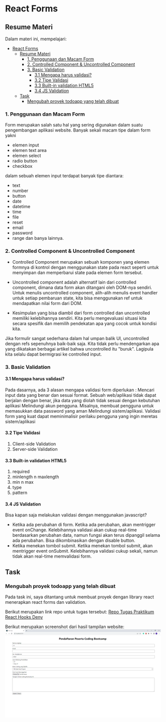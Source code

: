 # React Forms

## Resume Materi
Dalam materi ini, mempelajari:
- [React Forms](#react-forms)
  - [Resume Materi](#resume-materi)
    - [1. Penggunaan dan Macam Form](#1-penggunaan-dan-macam-form)
    - [2. Controlled Component & Uncontrolled Component](#2-controlled-component--uncontrolled-component)
    - [3. Basic Validation](#3-basic-validation)
      - [3.1 Mengapa harus validasi?](#31-mengapa-harus-validasi)
      - [3.2 Tipe Validasi](#32-tipe-validasi)
      - [3.3 Built-in validation HTML5](#33-built-in-validation-html5)
      - [3.4 JS Validation](#34-js-validation)
  - [Task](#task)
    - [Mengubah proyek todoapp yang telah dibuat](#mengubah-proyek-todoapp-yang-telah-dibuat)

### 1. Penggunaan dan Macam Form
Form merupakan salah satu hal yang sering digunakan dalam suatu pengembangan aplikasi website. Banyak sekali macam tipe dalam form yakni 
- elemen input
- elemen text area
- elemen select
- radio button
- checkbox

dalam sebuah elemen input terdapat banyak tipe diantara:
- text
- number
- button
- date
- datetime
- time
- file
- reset
- email
- password
- range
dan banya lainnya.
### 2. Controlled Component & Uncontrolled Component
- Controlled Component merupakan sebuah komponen yang elemen formnya di kontrol dengan menggunakan state pada react seperti untuk menyimpan dan memperbarui state pada elemen form tersebut.

- Uncontrolled component adalah alternatif lain dari controlled component, dimana data form akan ditangani oleh DOM-nya sendiri. Untuk menulis uncontrolled component, alih-alih menulis event handler untuk setiap pembaruan state, kita bisa menggunakan ref untuk mendapatkan nilai form dari DOM.

- Kesimpulan yang bisa diambil dari form controlled dan uncontrolled memiliki kelebihannya sendiri. Kita perlu mengevaluasi situasi kita secara spesifik dan memilih pendekatan apa yang cocok untuk kondisi kita.

Jika formulir sangat sederhana dalam hal umpan balik UI, uncontrolled dengan refs sepenuhnya baik-baik saja. Kita tidak perlu mendengarkan apa yang dikatakan berbagai artikel bahwa uncontrolled itu "buruk". Lagipula kita selalu dapat bermigrasi ke controlled input.

### 3. Basic Validation
#### 3.1 Mengapa harus validasi?
Pada dasarnya, ada 3 alasan mengapa validasi form diperlukan :
Mencari input data yang benar dan sesuai format. Sebuah web/aplikasi tidak dapat berjalan dengan benar, jika data yang diolah tidak sesuai dengan kebutuhan aplikasi
Melindungi akun pengguna. Misalnya, membuat pengguna untuk memasukkan data password yang aman
Melindungi sistem/aplikasi. Validasi form yang kuat dapat meminimalisir perilaku pengguna yang ingin meretas sistem/aplikasi

#### 3.2 Tipe Validasi 
1. Client-side Validation 
2. Server-side Validation

#### 3.3 Built-in validation HTML5
1. required
2. minlength n maxlength
3. min n max
4. type
5. pattern

#### 3.4 JS Validation
Bisa kapan saja melakukan validasi dengan menggunakan javascript?
- Ketika ada perubahan di form. Ketika ada perubahan, akan mentrigger event onChange. Kelebihannya validasi akan cukup real-time berdasarkan perubahan data, namun fungsi akan terus dipanggil selama ada perubahan. Bisa dikombinasikan dengan disable button.
- Ketika menekan tombol submit. Ketika menekan tombol submit, akan mentrigger event onSubmit. Kelebihannya validasi cukup sekali, namun tidak akan real-time memvalidasi form.

## Task
### Mengubah proyek todoapp yang telah dibuat
Pada task ini, saya ditantang untuk membuat proyek dengan library react menerapkan react forms dan validation.

Berikut merupakan link repo untuk tugas tersebut:
[Repo Tugas Praktikum React Hooks Deny](https://github.com/denyFh/tugas-react-form-alta)

Berikut merupakan screenshot dari hasil tampilan website:
![reactFormsUsage](./screenshots/react-forms.png)


